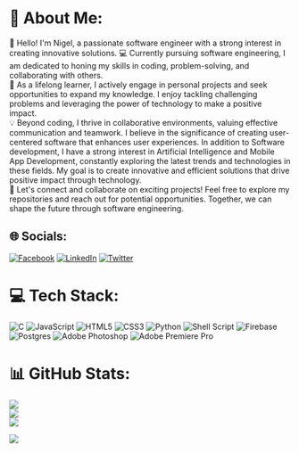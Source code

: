 # 💫 About Me:
:wave: Hello! I'm Nigel, a passionate software engineer with a strong interest in creating innovative solutions. :computer: Currently pursuing software engineering, I am dedicated to honing my skills in coding, problem-solving, and collaborating with others.<br>:rocket: As a lifelong learner, I actively engage in personal projects and seek opportunities to expand my knowledge. I enjoy tackling challenging problems and leveraging the power of technology to make a positive impact.<br>:bulb: Beyond coding, I thrive in collaborative environments, valuing effective communication and teamwork. I believe in the significance of creating user-centered software that enhances user experiences. In addition to Software development, I have a strong interest in Artificial Intelligence and Mobile App Development, constantly exploring the latest trends and technologies in these fields. My goal is to create innovative and efficient solutions that drive positive impact through technology.<br>:star2: Let's connect and collaborate on exciting projects! Feel free to explore my repositories and reach out for potential opportunities. Together, we can shape the future through software engineering. 

## 🌐 Socials:
[![Facebook](https://img.shields.io/badge/Facebook-%231877F2.svg?logo=Facebook&logoColor=white)](https://facebook.com/nigelzenter?mibextid=LQQJ4d) [![LinkedIn](https://img.shields.io/badge/LinkedIn-%230077B5.svg?logo=linkedin&logoColor=white)](https://linkedin.com/in/nigel-zenda-738416146) [![Twitter](https://img.shields.io/badge/Twitter-%231DA1F2.svg?logo=Twitter&logoColor=white)](https://twitter.com/@NZenter) 

# 💻 Tech Stack:
![C](https://img.shields.io/badge/c-%2300599C.svg?style=plastic&logo=c&logoColor=white) ![JavaScript](https://img.shields.io/badge/javascript-%23323330.svg?style=plastic&logo=javascript&logoColor=%23F7DF1E) ![HTML5](https://img.shields.io/badge/html5-%23E34F26.svg?style=plastic&logo=html5&logoColor=white) ![CSS3](https://img.shields.io/badge/css3-%231572B6.svg?style=plastic&logo=css3&logoColor=white) ![Python](https://img.shields.io/badge/python-3670A0?style=plastic&logo=python&logoColor=ffdd54) ![Shell Script](https://img.shields.io/badge/shell_script-%23121011.svg?style=plastic&logo=gnu-bash&logoColor=white) ![Firebase](https://img.shields.io/badge/firebase-%23039BE5.svg?style=plastic&logo=firebase) ![Postgres](https://img.shields.io/badge/postgres-%23316192.svg?style=plastic&logo=postgresql&logoColor=white) ![Adobe Photoshop](https://img.shields.io/badge/adobephotoshop-%2331A8FF.svg?style=plastic&logo=adobephotoshop&logoColor=white) ![Adobe Premiere Pro](https://img.shields.io/badge/Adobe%20Premiere%20Pro-9999FF.svg?style=plastic&logo=Adobe%20Premiere%20Pro&logoColor=white)
# 📊 GitHub Stats:
![](https://github-readme-stats.vercel.app/api?username=Heavenboi&theme=radical&hide_border=false&include_all_commits=false&count_private=false)<br/>
![](https://github-readme-streak-stats.herokuapp.com/?user=Heavenboi&theme=radical&hide_border=false)<br/>
![](https://github-readme-stats.vercel.app/api/top-langs/?username=Heavenboi&theme=radical&hide_border=false&include_all_commits=false&count_private=false&layout=compact)



[![](https://visitcount.itsvg.in/api?id=Heavenboi&icon=2&color=0)](https://visitcount.itsvg.in)

<!-- Proudly created with GPRM ( https://gprm.itsvg.in ) -->
